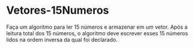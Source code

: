 # Vetores-15Numeros
Faça um algoritmo para ler 15 números e armazenar em um vetor. Após a leitura total dos 15 números, o algoritmo deve escrever esses 15 números lidos na ordem inversa da qual foi declarado.
